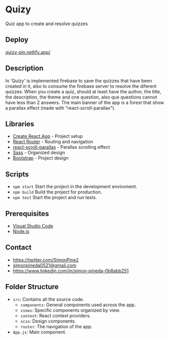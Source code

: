 # Quizy

Quiz app to create and resolve quizzes

## Deploy

[quizy-pin.netlify.app/](https://quizy.college/)

## Description

In 'Quizy' is implemented firebase to save the quizzes that have been created in it, also to consume the firebase server to resolve the diferent quizzes. When you create a quiz, should at least have the author, the title, the description, the theme and one question, also que questions cannot have less than 2 answers. The main banner of the app is a forest that show a parallax effect (made with "react-scroll-parallax").

## Libraries

- [Create React App][cra] - Project setup
- [React Router][router] - Routing and navigation
- [react-scroll-parallax][parallax] - Parallax scrolling effect
- [Sass][ss] - Organized design
- [Bootstrap][bts] -  Project design

## Scripts

- `npm start`
    Start the project in the development enviroment.
- `npm build`
    Build the project for production.
- `npm test`
    Start the project and run tests.

## Prerequisites

- [Visual Studio Code](https://code.visualstudio.com/)
- [Node.js](https://nodejs.org)

## Contact

- https://twitter.com/SimonPine2
- simonpineda0521@gmail.com
- https://www.linkedin.com/in/simon-pineda-0b8abb251

## Folder Structure

- `src`: Contains all the source code.
    - `components`: General components used across the app.
    - `views`: Specific components organized by view.
    - `context`: React context providers.
    - `scss`: Design components.
    - `router`: The navigation of the app.
- `App.js`: Main component.

[deploy]: https://quizy-pin.netlify.app/
[status]: https://api.netlify.com/api/v1/badges/a253097a-2925-4d33-bb21-7eb6cf663ab0/deploy-status
[netlify]: https://app.netlify.com/sites/quizy-pin/deploys
[cra]: https://github.com/facebook/create-react-app
[router]: https://github.com/remix-run/react-router
[ss]: https://sass-lang.com/
[parallax]: https://react-scroll-parallax.damnthat.tv/docs/intro
[bts]: https://getbootstrap.com/
